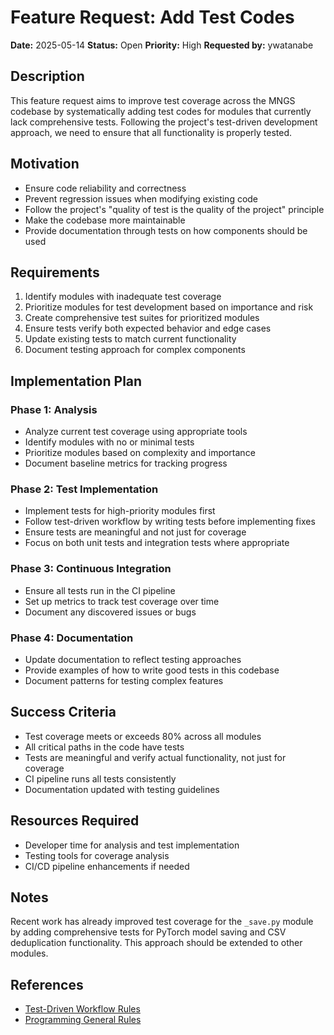 # Feature Request: Add Test Codes

**Date:** 2025-05-14
**Status:** Open
**Priority:** High
**Requested by:** ywatanabe

## Description

This feature request aims to improve test coverage across the MNGS codebase by systematically adding test codes for modules that currently lack comprehensive tests. Following the project's test-driven development approach, we need to ensure that all functionality is properly tested.

## Motivation

- Ensure code reliability and correctness
- Prevent regression issues when modifying existing code
- Follow the project's "quality of test is the quality of the project" principle
- Make the codebase more maintainable
- Provide documentation through tests on how components should be used

## Requirements

1. Identify modules with inadequate test coverage
2. Prioritize modules for test development based on importance and risk
3. Create comprehensive test suites for prioritized modules
4. Ensure tests verify both expected behavior and edge cases
5. Update existing tests to match current functionality
6. Document testing approach for complex components

## Implementation Plan

### Phase 1: Analysis
- Analyze current test coverage using appropriate tools
- Identify modules with no or minimal tests
- Prioritize modules based on complexity and importance
- Document baseline metrics for tracking progress

### Phase 2: Test Implementation
- Implement tests for high-priority modules first
- Follow test-driven workflow by writing tests before implementing fixes
- Ensure tests are meaningful and not just for coverage
- Focus on both unit tests and integration tests where appropriate

### Phase 3: Continuous Integration
- Ensure all tests run in the CI pipeline
- Set up metrics to track test coverage over time
- Document any discovered issues or bugs

### Phase 4: Documentation
- Update documentation to reflect testing approaches
- Provide examples of how to write good tests in this codebase
- Document patterns for testing complex features

## Success Criteria

- Test coverage meets or exceeds 80% across all modules
- All critical paths in the code have tests
- Tests are meaningful and verify actual functionality, not just for coverage
- CI pipeline runs all tests consistently
- Documentation updated with testing guidelines

## Resources Required

- Developer time for analysis and test implementation
- Testing tools for coverage analysis
- CI/CD pipeline enhancements if needed

## Notes

Recent work has already improved test coverage for the `_save.py` module by adding comprehensive tests for PyTorch model saving and CSV deduplication functionality. This approach should be extended to other modules.

## References

- [Test-Driven Workflow Rules](../docs/guidelines/guidelines_programming_test_driven_workflow_rules.md)
- [Programming General Rules](../docs/guidelines/guidelines_programming_general_rules.md)